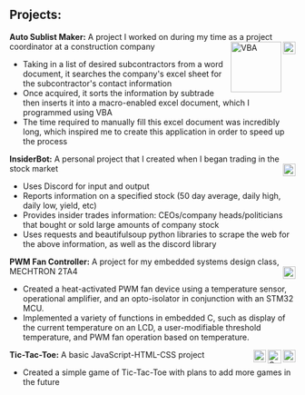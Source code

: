 ## Projects:
**Auto Sublist Maker:** A project I worked on during my time as a project coordinator at a construction company
[<img align="right" alt="Python" width="22px" src="https://upload.wikimedia.org/wikipedia/commons/thumb/c/c3/Python-logo-notext.svg/1024px-Python-logo-notext.svg.png" />][python-org] [<img align="right" alt="VBA" width="89px" src="https://user-images.githubusercontent.com/93336604/152653144-b4f6eee1-0cf8-4ef3-a551-8e4ce8705c89.png" />][vba]
  - Taking in a list of desired subcontractors from a word document, it searches the company's excel sheet for the subcontractor's contact information
  - Once acquired, it sorts the information by subtrade then inserts it into a macro-enabled excel document, which I programmed using VBA
  - The time required to manually fill this excel document was incredibly long, which inspired me to create this application in order to speed up the process

**InsiderBot:** A personal project that I created when I began trading in the stock market
[<img align="right" alt="Python" width="22px" src="https://upload.wikimedia.org/wikipedia/commons/thumb/c/c3/Python-logo-notext.svg/1024px-Python-logo-notext.svg.png" />][python-org]
  - Uses Discord for input and output
  - Reports information on a specified stock (50 day average, daily high, daily low, yield, etc)
  - Provides insider trades information: CEOs/company heads/politicians that bought or sold large amounts of company stock
  - Uses requests and beautifulsoup python libraries to scrape the web for the above information, as well as the discord library


**PWM Fan Controller:** A project for my embedded systems design class, MECHTRON 2TA4
[<img align="right" alt="C" width="22px" src="https://upload.wikimedia.org/wikipedia/commons/thumb/1/18/C_Programming_Language.svg/695px-C_Programming_Language.svg.png" />][c-prog]
  - Created a heat-activated PWM fan device using a temperature sensor, operational amplifier, and an opto-isolator in conjunction with an STM32 MCU.
  - Implemented a variety of functions in embedded C, such as display of the current temperature on an LCD, a user-modifiable threshold temperature, and PWM fan 
    operation based on temperature.


**Tic-Tac-Toe:** A basic JavaScript-HTML-CSS project
[<img align="right" alt="C" width="22px" src="https://www.mycplus.com/mycplus/wp-content/uploads/2008/09/JavaScript.png" />][js][<img align="right" alt="C" width="24px" src="https://www.w3.org/html/logo/downloads/HTML5_Badge_512.png" />][html][<img align="right" alt="C" width="22px" src="https://camo.githubusercontent.com/119b29ca4b9d31cf3969a94eb57fcfbbea0879b493c09c89dc6d4b7fb9e0dc37/68747470733a2f2f63646e2e776f726c64766563746f726c6f676f2e636f6d2f6c6f676f732f6373732d332e737667" />][css]
  - Created a simple game of Tic-Tac-Toe with plans to add more games in the future


[linkedin]: https://www.linkedin.com/in/alexander-bartella-02/
[python-org]: https://www.python.org/
[c-prog]: https://devdocs.io/c/
[cpp]: https://docs.microsoft.com/en-us/cpp/?view=msvc-170
[keil-Arm]: https://www.keil.com/support/man/docs/armasm/armasm_dom1359731145130.htm
[vba]: https://docs.microsoft.com/en-us/office/vba/api/overview/
[vscode]: https://code.visualstudio.com/
[git-scm]: https://git-scm.com/
[ubuntu]: https://ubuntu.com/
[js]: https://javascript.com/
[html]: https://www.w3.org/standards/webdesign/htmlcss
[css]: https://www.w3.org/Style/CSS/Overview.en.html/
